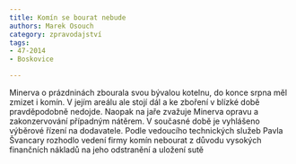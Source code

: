 ```yaml
---
title: Komín se bourat nebude
authors: Marek Osouch
category: zpravodajství
tags: 
- 47-2014
- Boskovice

---
```

Minerva o prázdninách zbourala svou bývalou kotelnu, do konce srpna měl zmizet i komín. V jejím areálu ale stojí dál a ke zboření v blízké době pravděpodobně nedojde. Naopak na jaře zvažuje Minerva opravu a zakonzervování případným nátěrem. V současné době je vyhlášeno výběrové řízení na dodavatele. Podle vedoucího technických služeb Pavla Švancary rozhodlo vedení firmy komín nebourat z důvodu vysokých finančních nákladů na jeho odstranění a uložení sutě